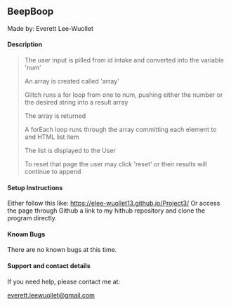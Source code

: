 ## BeepBoop

Made by: Everett Lee-Wuollet

#### Description

>The user input is pilled from id intake and converted into the variable 'num'
>
>An array is created called 'array'
>
>Glitch runs a for loop from one to num, pushing either the number or the desired string into a result array
>
>The array is returned
>
>A forEach loop runs through the array committing each element to and HTML list item
>
>The list is displayed to the User
>
>To reset that page the user may click 'reset' or their results will continue to append

#### Setup Instructions

Either follow this like:  https://elee-wuollet13.github.io/Project3/
Or access the page through Github a link to my hithub repository and clone the program directly.

#### Known Bugs

There are no known bugs at this time.

#### Support and contact details

If you need help, please contact me at:

everett.leewuollet@gmail.com
